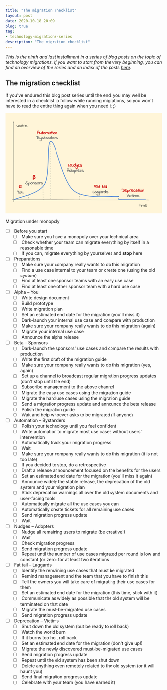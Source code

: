 ```yaml
---
title: "The migration checklist"
layout: post
date: 2020-10-18 20:09
blog: true
tag:
- technology-migrations-series
description: "The migration checklist"
---
```


_This is the ninth and last installment in a series of blog posts on the topic of technology migrations. If you want to start from the very beginning, you can find an overview of the series and an index of the posts [here](http://poros.github.io/technology-migrations-series/)._

## The migration checklist

If you've endured this blog post series until the end, you may well be interested in a checklist to follow while running migrations, so you won't have to read the entire thing again when you need it ;)

![Migration under monopoly](/assets/images/migrations_under_monopoly.png)
<figcaption class="caption">Migration under monopoly</figcaption>

- [ ] &nbsp;Before you start
  - [ ] &nbsp;Make sure you have a monopoly over your technical area
  - [ ] &nbsp;Check whether your team can migrate everything by itself in a reasonable time
  - [ ] &nbsp;If you can, migrate everything by yourselves and **stop** here
- [ ] &nbsp;Preparations
  - [ ] &nbsp;Make sure your company really wants to do this migration
  - [ ] &nbsp;Find a use case internal to your team or create one (using the old system)
  - [ ] &nbsp;Find at least one sponsor teams with an easy use case
  - [ ] &nbsp;Find  at least one other sponsor team with a hard use case
- [ ] &nbsp;Alpha – You
  - [ ] &nbsp;Write design document
  - [ ] &nbsp;Build prototype
  - [ ] &nbsp;Write migration plan
  - [ ] &nbsp;Set an estimated end date for the migration (you'll miss it)
  - [ ] &nbsp;Dark-launch your internal use case and compare with production
  - [ ] &nbsp;Make sure your company really wants to do this migration (again)
  - [ ] &nbsp;Migrate your internal use case
  - [ ] &nbsp;Announce the alpha release
- [ ] &nbsp;Beta – Sponsors
  - [ ] &nbsp;Dark-launch the sponsors' use cases and compare the results with production
  - [ ] &nbsp;Write the first draft of the migration guide
  - [ ] &nbsp;Make sure your company really wants to do this migration (yes, again)
  - [ ] &nbsp;Set up a channel to broadcast regular migration progress updates (don't stop until the end)
  - [ ] &nbsp;Subscribe management to the above channel
  - [ ] &nbsp;Migrate the easy use cases using the migration guide
  - [ ] &nbsp;Migrate the hard use cases using the migration guide
  - [ ] &nbsp;Send a migration progress update and announce the beta release
  - [ ] &nbsp;Polish the migration guide
  - [ ] &nbsp;Wait and help whoever asks to be migrated (if anyone)
- [ ] &nbsp;Automation – Bystanders
  - [ ] &nbsp;Polish your technology until you feel confident
  - [ ] &nbsp;Write automation to migrate most use cases without users' intervention
  - [ ] &nbsp;Automatically track your migration progress
  - [ ] &nbsp;Wait
  - [ ] &nbsp;Make sure your company really wants to do this migration (it is not too late)
  - [ ] &nbsp;If you decided to stop, do a retrospective
  - [ ] &nbsp;Draft a release announcement focused on the benefits for the users
  - [ ] &nbsp;Set an estimated end date for the migration (you'll miss it again)
  - [ ] &nbsp;Announce widely the stable release, the deprecation of the old system and your migration plan
  - [ ] &nbsp;Stick deprecation warnings all over the old system documents and user-facing tools
  - [ ] &nbsp;Automatically migrate all the use cases you can
  - [ ] &nbsp;Automatically create tickets for all remaining use cases
  - [ ] &nbsp;Send migration progress update
  - [ ] &nbsp;Wait
- [ ] &nbsp;Nudges – Adopters
  - [ ] &nbsp;Nudge all remaining users to migrate (be creative!)
  - [ ] &nbsp;Wait
  - [ ] &nbsp;Check migration progress
  - [ ] &nbsp;Send migration progress update
  - [ ] &nbsp;Repeat until the number of use cases migrated per round is low and constant (or zero) for at least two iterations
- [ ] &nbsp;Fat tail – Laggards
  - [ ] &nbsp;Identify the remaining use cases that must be migrated
  - [ ] &nbsp;Remind management and the team that you have to finish this
  - [ ] &nbsp;Tell the owners you will take care of migrating their use cases for them
  - [ ] &nbsp;Set an estimated end date for the migration (this time, stick with it)
  - [ ] &nbsp;Communicate as widely as possible that the old system will be terminated on that date
  - [ ] &nbsp;Migrate the must-be-migrated use cases
  - [ ] &nbsp;Send migration progress update
- [ ] &nbsp;Deprecation – Victims
  - [ ] &nbsp;Shut down the old system (but be ready to roll back)
  - [ ] &nbsp;Watch the world burn
  - [ ] &nbsp;If it burns too hot, roll back
  - [ ] &nbsp;Set an estimated end date for the migration (don't give up!)
  - [ ] &nbsp;Migrate the newly discovered must-be-migrated use cases
  - [ ] &nbsp;Send migration progress update
  - [ ] &nbsp;Repeat until the old system has been shut down
  - [ ] &nbsp;Delete anything even remotely related to the old system (or it will haunt you)
  - [ ] &nbsp;Send final migration progress update
  - [ ] &nbsp;Celebrate with your team (you have earned it)
